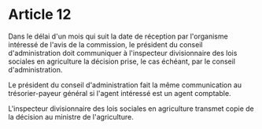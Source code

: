# Article 12

Dans le délai d'un mois qui suit la date de réception par l'organisme intéressé de l'avis de la commission, le président du conseil d'administration doit communiquer à l'inspecteur divisionnaire des lois sociales en agriculture la décision prise, le cas échéant, par le conseil d'administration.

Le président du conseil d'administration fait la même communication au trésorier-payeur général si l'agent intéressé est un agent comptable.

L'inspecteur divisionnaire des lois sociales en agriculture transmet copie de la décision au ministre de l'agriculture.
